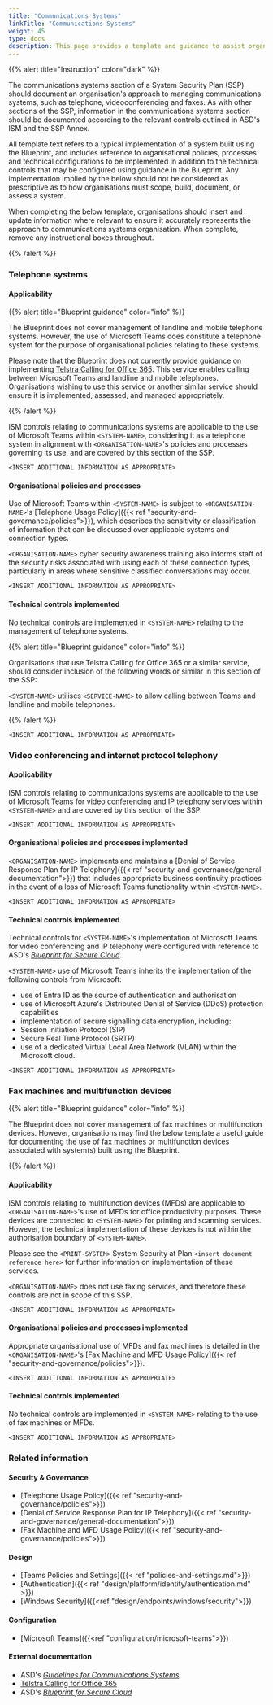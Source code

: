 ```yaml
---
title: "Communications Systems"
linkTitle: "Communications Systems"
weight: 45
type: docs
description: This page provides a template and guidance to assist organisations in documenting their approach to managing communications systems associated with their system(s) built on ASD's Blueprint for Secure Cloud.
---
```


{{% alert title="Instruction" color="dark" %}}

The communications systems section of a System Security Plan (SSP) should document an organisation's approach to managing communications systems, such as telephone, videoconferencing and faxes. As with other sections of the SSP, information in the communications systems section should be documented according to the relevant controls outlined in ASD's ISM and the SSP Annex. 

All template text refers to a typical implementation of a system built using the Blueprint, and includes reference to organisational policies, processes and technical configurations to be implemented in addition to the technical controls that may be configured using guidance in the Blueprint. Any implementation implied by the below should not be considered as prescriptive as to how organisations must scope, build, document, or assess a system.

When completing the below template, organisations should insert and update information where relevant to ensure it accurately represents the approach to communications systems organisation. When complete, remove any instructional boxes throughout. 

{{% /alert %}}

### Telephone systems

#### Applicability

{{% alert title="Blueprint guidance" color="info" %}}

The Blueprint does not cover management of landline and mobile telephone systems. However, the use of Microsoft Teams does constitute a telephone system for the purpose of organisational policies relating to these systems.
  
Please note that the Blueprint does not currently provide guidance on implementing [Telstra Calling for Office 365](https://www.telstra.com.au/small-business/business-software/telstra-calling-for-office-365). This service enables calling between Microsoft Teams and landline and mobile telephones. Organisations wishing to use this service or another similar service should ensure it is implemented, assessed, and managed appropriately.

{{% /alert %}}

ISM controls relating to communications systems are applicable to the use of Microsoft Teams within `<SYSTEM-NAME>`, considering it as a telephone system in alignment with `<ORGANISATION-NAME>`'s policies and processes governing its use, and are covered by this section of the SSP.

`<INSERT ADDITIONAL INFORMATION AS APPROPRIATE>`

#### Organisational policies and processes

Use of Microsoft Teams within `<SYSTEM-NAME>` is subject to `<ORGANISATION-NAME>`'s [Telephone Usage Policy]({{< ref "security-and-governance/policies">}}), which describes the sensitivity or classification of information that can be discussed over applicable systems and connection types.

`<ORGANISATION-NAME>` cyber security awareness training also informs staff of the security risks associated with using each of these connection types, particularly in areas where sensitive classified conversations may occur.

`<INSERT ADDITIONAL INFORMATION AS APPROPRIATE>`

#### Technical controls implemented

No technical controls are implemented in `<SYSTEM-NAME>` relating to the management of telephone systems.

{{% alert title="Blueprint guidance" color="info" %}}

Organisations that use Telstra Calling for Office 365 or a similar service, should consider inclusion of the following words or similar in this section of the SSP: 

`<SYSTEM-NAME>` utilises `<SERVICE-NAME>` to allow calling between Teams and landline and mobile telephones. 

{{% /alert %}}

`<INSERT ADDITIONAL INFORMATION AS APPROPRIATE>`

### Video conferencing and internet protocol telephony

#### Applicability

ISM controls relating to communications systems are applicable to the use of Microsoft Teams for video conferencing and IP telephony services within `<SYSTEM-NAME>` and are covered by this section of the SSP.

`<INSERT ADDITIONAL INFORMATION AS APPROPRIATE>`

#### Organisational policies and processes implemented

`<ORGANISATION-NAME>` implements and maintains a [Denial of Service Response Plan for IP Telephony]({{< ref "security-and-governance/general-documentation">}}) that includes appropriate business continuity practices in the event of a loss of Microsoft Teams functionality within `<SYSTEM-NAME>`.

`<INSERT ADDITIONAL INFORMATION AS APPROPRIATE>`

#### Technical controls implemented

Technical controls for `<SYSTEM-NAME>`'s implementation of Microsoft Teams for video conferencing and IP telephony were configured with reference to ASD's [*Blueprint for Secure Cloud*](https://blueprint.asd.gov.au).

`<SYSTEM-NAME>` use of Microsoft Teams inherits the implementation of the following controls from Microsoft:

* use of Entra ID as the source of authentication and authorisation
* use of Microsoft Azure's Distributed Denial of Service (DDoS) protection capabilities
* implementation of secure signalling data encryption, including:
* Session Initiation Protocol (SIP) 
* Secure Real Time Protocol (SRTP)
* use of a dedicated Virtual Local Area Network (VLAN) within the Microsoft cloud.

`<INSERT ADDITIONAL INFORMATION AS APPROPRIATE>`

### Fax machines and multifunction devices

{{% alert title="Blueprint guidance" color="info" %}}

The Blueprint does not cover management of fax machines or multifunction devices. However, organisations may find the below template a useful guide for documenting the use of fax machines or multifunction devices associated with system(s) built using the Blueprint.

{{% /alert %}}

#### Applicability

ISM controls relating to multifunction devices (MFDs) are applicable to `<ORGANISATION-NAME>`'s use of MFDs for office productivity purposes. These devices are connected to `<SYSTEM-NAME>` for printing and scanning services. However, the technical implementation of these devices is not within the authorisation boundary of `<SYSTEM-NAME>`.

Please see the `<PRINT-SYSTEM>` System Security at Plan `<insert document reference here>` for further information on implementation of these services.

`<ORGANISATION-NAME>` does not use faxing services, and therefore these controls are not in scope of this SSP.

`<INSERT ADDITIONAL INFORMATION AS APPROPRIATE>`

#### Organisational policies and processes implemented

Appropriate organisational use of MFDs and fax machines is detailed in the `<ORGANISATION-NAME>`'s [Fax Machine and MFD Usage Policy]({{< ref "security-and-governance/policies">}}).

`<INSERT ADDITIONAL INFORMATION AS APPROPRIATE>`

#### Technical controls implemented

No technical controls are implemented in `<SYSTEM-NAME>` relating to the use of fax machines or MFDs.

`<INSERT ADDITIONAL INFORMATION AS APPROPRIATE>`

### Related information

#### Security & Governance

* [Telephone Usage Policy]({{< ref "security-and-governance/policies">}})
* [Denial of Service Response Plan for IP Telephony]({{< ref "security-and-governance/general-documentation">}})
* [Fax Machine and MFD Usage Policy]({{< ref "security-and-governance/policies">}})

#### Design

* [Teams Policies and Settings]({{< ref "policies-and-settings.md">}})
* [Authentication]({{< ref "design/platform/identity/authentication.md" >}})
* [Windows Security]({{<ref "design/endpoints/windows/security">}})

#### Configuration

* [Microsoft Teams]({{<ref "configuration/microsoft-teams">}})

#### External documentation

* ASD's [*Guidelines for Communications Systems*](https://www.cyber.gov.au/resources-business-and-government/essential-cyber-security/ism/cyber-security-guidelines/guidelines-communications-systems)
* [Telstra Calling for Office 365](https://www.telstra.com.au/small-business/business-software/telstra-calling-for-office-365)
* ASD's [*Blueprint for Secure Cloud*](https://blueprint.asd.gov.au)